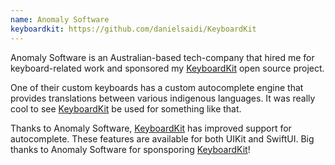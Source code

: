 ```yaml
---
name: Anomaly Software
keyboardkit: https://github.com/danielsaidi/KeyboardKit
---
```


Anomaly Software is an Australian-based tech-company that hired me for keyboard-related work and sponsored my [KeyboardKit]({{page.keyboardKit}}) open source project.

One of their custom keyboards has a custom autocomplete engine that provides translations between various indigenous languages. It was really cool to see [KeyboardKit]({{page.keyboardKit}}) be used for something like that.

Thanks to Anomaly Software, [KeyboardKit]({{page.keyboardKit}}) has improved support for autocomplete. These features are available for both UIKit and SwiftUI. Big thanks to Anomaly Software for sponsporing [KeyboardKit]({{page.keyboardKit}})!